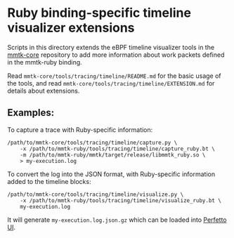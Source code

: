 # Ruby binding-specific timeline visualizer extensions

Scripts in this directory extends the eBPF timeline visualizer tools in the
[mmtk-core](https://github.com/mmtk/mmtk-core/) repository to add more information about work
packets defined in the mmtk-ruby binding.

Read `mmtk-core/tools/tracing/timeline/README.md` for the basic usage of the tools, and read
`mmtk-core/tools/tracing/timeline/EXTENSION.md` for details about extensions.

## Examples:

To capture a trace with Ruby-specific information:

```
/path/to/mmtk-core/tools/tracing/timeline/capture.py \
    -x /path/to/mmtk-ruby/tools/tracing/timeline/capture_ruby.bt \
    -m /path/to/mmtk-ruby/mmtk/target/release/libmmtk_ruby.so \
    > my-execution.log
```

To convert the log into the JSON format, with Ruby-specific information added to the timeline
blocks:

```
/path/to/mmtk-core/tools/tracing/timeline/visualize.py \
    -x /path/to/mmtk-ruby/tools/tracing/timeline/visualize_ruby.bt \
    my-execution.log
```

It will generate `my-execution.log.json.gz` which can be loaded into [Perfetto UI].

[Perfetto UI]: https://www.ui.perfetto.dev/
